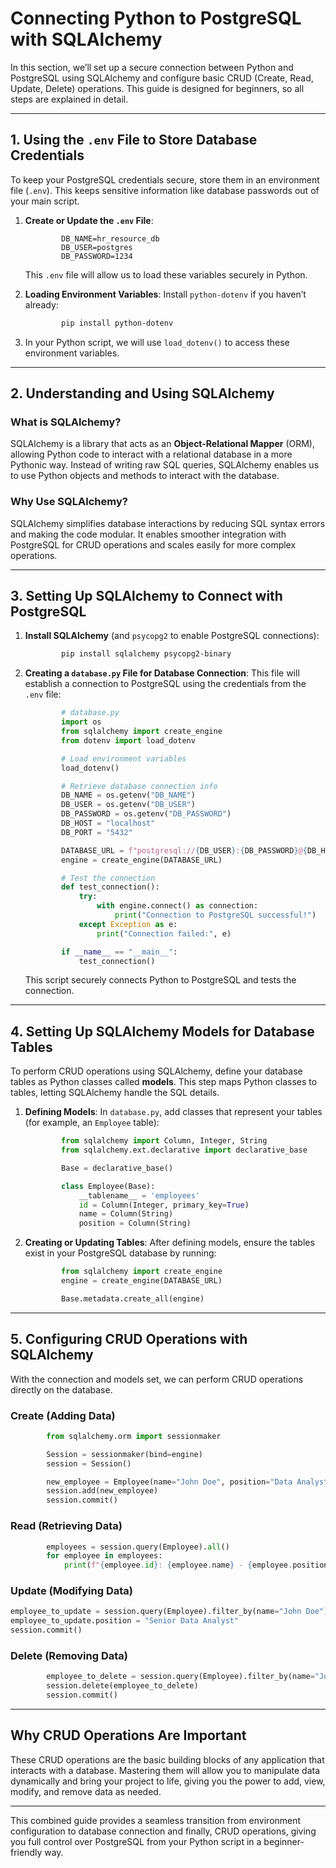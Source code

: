 # Connecting Python to PostgreSQL with SQLAlchemy

In this section, we’ll set up a secure connection between Python and PostgreSQL using SQLAlchemy and configure basic CRUD (Create, Read, Update, Delete) operations. This guide is designed for beginners, so all steps are explained in detail.

___

## 1. Using the `.env` File to Store Database Credentials

To keep your PostgreSQL credentials secure, store them in an environment file (`.env`). This keeps sensitive information like database passwords out of your main script.

1. **Create or Update the `.env` File**:

    ```plaintext
            DB_NAME=hr_resource_db
            DB_USER=postgres
            DB_PASSWORD=1234
    ```

    This `.env` file will allow us to load these variables securely in Python.

2. **Loading Environment Variables**:
    Install `python-dotenv` if you haven’t already:

    ```bash
            pip install python-dotenv
    ```

3. In your Python script, we will use `load_dotenv()` to access these environment variables.

___

## 2. Understanding and Using SQLAlchemy

### What is SQLAlchemy?

SQLAlchemy is a library that acts as an **Object-Relational Mapper** (ORM), allowing Python code to interact with a relational database in a more Pythonic way. Instead of writing raw SQL queries, SQLAlchemy enables us to use Python objects and methods to interact with the database.

### Why Use SQLAlchemy?

SQLAlchemy simplifies database interactions by reducing SQL syntax errors and making the code modular. It enables smoother integration with PostgreSQL for CRUD operations and scales easily for more complex operations.

___

## 3. Setting Up SQLAlchemy to Connect with PostgreSQL

1. **Install SQLAlchemy** (and `psycopg2` to enable PostgreSQL connections):

    ```bash
            pip install sqlalchemy psycopg2-binary
    ```

2. **Creating a `database.py` File for Database Connection**:
    This file will establish a connection to PostgreSQL using the credentials from the `.env` file:

    ```py
            # database.py
            import os
            from sqlalchemy import create_engine
            from dotenv import load_dotenv

            # Load environment variables
            load_dotenv()

            # Retrieve database connection info
            DB_NAME = os.getenv("DB_NAME")
            DB_USER = os.getenv("DB_USER")
            DB_PASSWORD = os.getenv("DB_PASSWORD")
            DB_HOST = "localhost"
            DB_PORT = "5432"

            DATABASE_URL = f"postgresql://{DB_USER}:{DB_PASSWORD}@{DB_HOST}:{DB_PORT}/{DB_NAME}"
            engine = create_engine(DATABASE_URL)

            # Test the connection
            def test_connection():
                try:
                    with engine.connect() as connection:
                        print("Connection to PostgreSQL successful!")
                except Exception as e:
                    print("Connection failed:", e)

            if __name__ == "__main__":
                test_connection()
    ```

    This script securely connects Python to PostgreSQL and tests the connection.

___

## 4. Setting Up SQLAlchemy Models for Database Tables

To perform CRUD operations using SQLAlchemy, define your database tables as Python classes called **models**. This step maps Python classes to tables, letting SQLAlchemy handle the SQL details.

1. **Defining Models**:
    In `database.py`, add classes that represent your tables (for example, an `Employee` table):

    ```py
            from sqlalchemy import Column, Integer, String
            from sqlalchemy.ext.declarative import declarative_base

            Base = declarative_base()

            class Employee(Base):
                __tablename__ = 'employees'
                id = Column(Integer, primary_key=True)
                name = Column(String)
                position = Column(String)
    ```

2. **Creating or Updating Tables**:
    After defining models, ensure the tables exist in your PostgreSQL database by running:

    ```py
            from sqlalchemy import create_engine
            engine = create_engine(DATABASE_URL)

            Base.metadata.create_all(engine)
    ```

___

## 5. Configuring CRUD Operations with SQLAlchemy

With the connection and models set, we can perform CRUD operations directly on the database.

### Create (Adding Data)

```py
        from sqlalchemy.orm import sessionmaker

        Session = sessionmaker(bind=engine)
        session = Session()

        new_employee = Employee(name="John Doe", position="Data Analyst")
        session.add(new_employee)
        session.commit()
```

### Read (Retrieving Data)

```py
        employees = session.query(Employee).all()
        for employee in employees:
            print(f"{employee.id}: {employee.name} - {employee.position}")
```

### Update (Modifying Data)

```py
employee_to_update = session.query(Employee).filter_by(name="John Doe").first()
employee_to_update.position = "Senior Data Analyst"
session.commit()
```

### Delete (Removing Data)

```py
        employee_to_delete = session.query(Employee).filter_by(name="John Doe").first()
        session.delete(employee_to_delete)
        session.commit()
```

___

## Why CRUD Operations Are Important

These CRUD operations are the basic building blocks of any application that interacts with a database. Mastering them will allow you to manipulate data dynamically and bring your project to life, giving you the power to add, view, modify, and remove data as needed.

___

This combined guide provides a seamless transition from environment configuration to database connection and finally, CRUD operations, giving you full control over PostgreSQL from your Python script in a beginner-friendly way.
